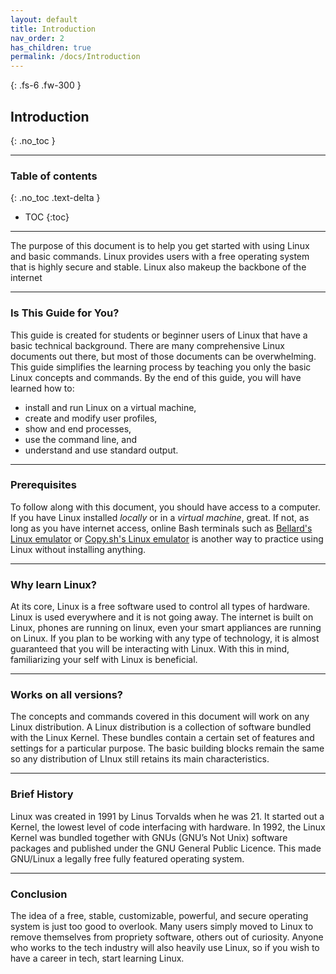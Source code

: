 ```yaml
---
layout: default
title: Introduction
nav_order: 2
has_children: true
permalink: /docs/Introduction
---
```


{: .fs-6 .fw-300 }

## Introduction
{: .no_toc }

---

### Table of contents
{: .no_toc .text-delta }
* TOC
{:toc}

---

The purpose of this document is to help you get started with using Linux and basic commands. Linux provides users with a free operating system that is highly secure and stable. Linux also makeup the backbone of the internet

---

### Is This Guide for You?
This guide is created for students or beginner users of Linux that have a basic technical background. There are many comprehensive Linux documents out there, but most of those documents can be overwhelming. This guide simplifies the learning process by teaching you only the basic Linux concepts and commands. By the end of this guide, you will have learned how to:

* install and run Linux on a virtual machine,
* create and modify user profiles,
* show and end processes,
* use the command line, and
* understand and use standard output.

---

### Prerequisites
To follow along with this document, you should have access to a computer. If you have Linux installed _locally_ or in a _virtual machine_, great. If not, as long as you have internet access, online Bash terminals such as [Bellard's Linux emulator](https://bellard.org/jslinux/ "Browser Linux emulator") or [Copy.sh's Linux emulator](https://copy.sh/v86/ "Browser Linux emulator")  is another way to practice using Linux without installing anything.

---

### Why learn Linux?
At its core, Linux is a free software used to control all types of hardware. Linux is used everywhere and it is not going away. The internet is built on Linux, phones are running on linux, even your smart appliances are running on Linux. If you plan to be working with any type of technology, it is almost guaranteed that you will be interacting with Linux. With this in mind, familiarizing your self with Linux is beneficial.

---

### Works on all versions?
The concepts and commands covered in this document will work on any Linux distribution. A Linux distribution is a collection of software bundled with the Linux Kernel. These bundles  contain a certain set of features and settings for a particular purpose. The basic building blocks remain the same so any distribution of LInux still retains its main characteristics.

---

### Brief History
Linux was created in 1991 by Linus Torvalds when he was 21. It started out a Kernel, the lowest level of code interfacing with hardware. In 1992, the Linux Kernel was bundled together with GNUs (GNU’s Not Unix) software packages and published under the GNU General Public Licence. This made GNU/Linux a legally free fully featured operating system.

---

### Conclusion
The idea of a free, stable, customizable, powerful, and secure operating system is just too good to overlook. Many users simply moved to Linux to remove themselves from propriety software, others out of curiosity. Anyone who works to the tech industry will also heavily use Linux, so if you wish to have a career in tech, start learning Linux.
